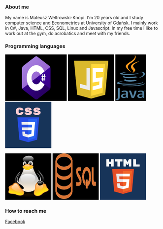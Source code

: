 ### About me

My name is Mateusz Weltrowski-Knopi. I'm 20 years old and I study computer science and Econometrics at University of Gdańsk.
I mainly work in C#, Java, HTML, CSS, SQL, Linux and Javascript.
In my free time I like to work out at the gym, do acrobatics and meet with my friends.

### Programming languages

<img src="obrazkiReadme/Csharp.png" width="200" height="150"> <img src="obrazkiReadme/JS.png" width="150" height="150"> <img src="obrazkiReadme/Java.png" width="100" height="150"> <img src="obrazkiReadme/CSS.png" width="150" height="150">

<img src="obrazkiReadme/Linux.png" width="150" height="150"> <img src="obrazkiReadme/SQL.png" width="150" height="150"> <img src="obrazkiReadme/HTML.png" width="150" height="150">
 
### How to reach me

<a href="https://www.facebook.com/mati.weltrowskiknopik">Facebook</a>

